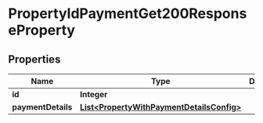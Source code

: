 

# PropertyIdPaymentGet200ResponseProperty


## Properties

| Name | Type | Description | Notes |
|------------ | ------------- | ------------- | -------------|
|**id** | **Integer** |  |  [optional] |
|**paymentDetails** | [**List&lt;PropertyWithPaymentDetailsConfig&gt;**](PropertyWithPaymentDetailsConfig.md) |  |  [optional] |



